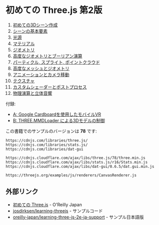# 初めての Three.js 第2版

1. [初めての3Dシーン作成](01/README.md)
2. [シーンの基本要素](02/README.md)
3. [光源](03/README.md)
4. [マテリアル](04/README.md)
5. [ジオメトリ](05/README.md)
6. [高度なジオメトリとブーリアン演算](06/README.md)
7. [パーティクル, スプライト, ポイントクラウド](07/README.md)
8. [高度なメッシュとジオメトリ](08/README.md)
9. [アニメーションとカメラ移動](09/README.md)
10. [テクスチャ](10/README.md)
11. [カスタムシェーダーとポストプロセス](11/README.md)
12. [物理演算と立体音響](12/README.md)

付録:
- [A: Google Cardboardを使用したモバイルVR](appendix-a/README.md)
- [B: THREE.MMDLoader による3Dモデルの制御](appendix-b/README.md)

この書籍でのサンプルのバージョンは __78__ です:

```
https://cdnjs.com/libraries/three.js/
https://cdnjs.com/libraries/stats.js/
https://cdnjs.com/libraries/dat-gui

https://cdnjs.cloudflare.com/ajax/libs/three.js/78/three.min.js
https://cdnjs.cloudflare.com/ajax/libs/stats.js/r16/Stats.min.js
https://cdnjs.cloudflare.com/ajax/libs/dat-gui/0.6.5/dat.gui.min.js

https://threejs.org/examples/js/renderers/CanvasRenderer.js
```

## 外部リンク
- [初めての Three.js](https://www.oreilly.co.jp/books/9784873117706/) - O'Reilly Japan
- [josdirksen/learning-threejs](https://github.com/josdirksen/learning-threejs) - サンプルコード
- [oreilly-japan/learning-three-js-2e-ja-support](https://github.com/oreilly-japan/learning-three-js-2e-ja-support) - サンプル日本語版
